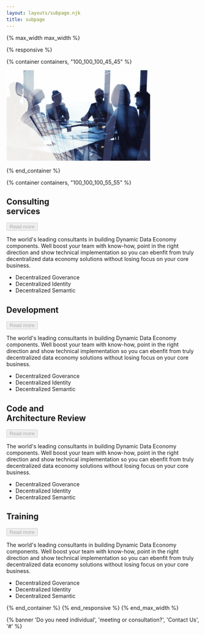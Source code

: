 ```yaml
---
layout: layouts/subpage.njk
title: subpage
---
```


{% max_width max_width %}

{% responsive %}

{% container containers, "100_100_100_45_45" %}

<picture>
  <source media="(min-width: 1240px)" srcset="/img/bg-subpage-desktop.png">
  <source media="(min-width: 768px)" srcset="/img/bg-subpage-tablet.png">
  <source srcset="/img/bg-subpage-mobile.png">
  <img src="/img/bg-subpage-mobile.png" alt="" width="377" height="236">
</picture>

{% end_container %}

{% container containers, "100_100_100_55_55" %}

<div class="accordion-container">
<div class="accordion-spacer-top"></div>
<div id="accordion" class="accordion">

<div class="accordion__control-parrent responsive">
  <h2 class="accordion__title">
    Consulting<br>
    services
  </h2>
  <button class="accordion__control" type="button" disabled="disabled" aria-disabled="true" aria-expanded="true" aria-controls="accordion-panel-1" id="accordion-control-1">
    Read more
  </button>
</div>

<div class="accordion__panel" id="accordion-panel-1" role="region" aria-labelledby="accordion-control-1">
<div class="accordion-item__spacer-inner-1"></div>

The world's leading consultants in building Dynamic Data Economy components. Well boost your team with know-how, point in the right direction and show technical implementation so you can ebenfit from truly decentralized data economy solutions without losing focus on your core business.

* Decentralized Goverance
* Decentralized Identity
* Decentralized Semantic

<div class="accordion-item__spacer-inner-2"></div>
</div>

<div class="accordion__control-parrent responsive">
  <h2 class="accordion__title">
    Development
  </h2>
  <button class="accordion__control" type="button" disabled="disabled" aria-disabled="true" aria-expanded="true" aria-controls="accordion-panel-2" id="accordion-control-2">
    Read more
  </button>
</div>

<div class="accordion__panel" id="accordion-panel-2" role="region" aria-labelledby="accordion-control-2">
<div class="accordion-item__spacer-inner-1"></div>

The world's leading consultants in building Dynamic Data Economy components. Well boost your team with know-how, point in the right direction and show technical implementation so you can ebenfit from truly decentralized data economy solutions without losing focus on your core business.

* Decentralized Goverance
* Decentralized Identity
* Decentralized Semantic

<div class="accordion-item__spacer-inner-2"></div>

</div>

<div class="accordion__control-parrent responsive">
<h2 class="accordion__title">
Code and<br> Architecture Review
</h2>
<button class="accordion__control" type="button" disabled="disabled" aria-disabled="true" aria-expanded="true" aria-controls="accordion-panel-3" id="accordion-control-3">
Read more
</button>
</div>

<div class="accordion__panel" id="accordion-panel-3" role="region" aria-labelledby="accordion-control-3">
<div class="accordion-item__spacer-inner-1"></div>

The world's leading consultants in building Dynamic Data Economy components. Well boost your team with know-how, point in the right direction and show technical implementation so you can ebenfit from truly decentralized data economy solutions without losing focus on your core business.

* Decentralized Goverance
* Decentralized Identity
* Decentralized Semantic

<div class="accordion-item__spacer-inner-2"></div>
</div>

<div class="accordion__control-parrent responsive">
<h2 class="accordion__title">
Training
</h2>
<button class="accordion__control" type="button" disabled="disabled" aria-disabled="true" aria-expanded="true" aria-controls="accordion-panel-4" id="accordion-control-4">
Read more
</button>
</div>

<div class="accordion__panel" id="accordion-panel-4" role="region" aria-labelledby="accordion-control-4">
<div class="accordion-item__spacer-inner-1"></div>

The world's leading consultants in building Dynamic Data Economy components. Well boost your team with know-how, point in the right direction and show technical implementation so you can ebenfit from truly decentralized data economy solutions without losing focus on your core business.

* Decentralized Goverance
* Decentralized Identity
* Decentralized Semantic

<div class="accordion-item__spacer-inner-2"></div>
</div>
</div>

<div class="accordion-spacer-bottom"></div>
</div>
{% end_container %}
{% end_responsive %}
{% end_max_width %}

{% banner 'Do you need individual', 'meeting or consultation?', 'Contact Us', '#' %}